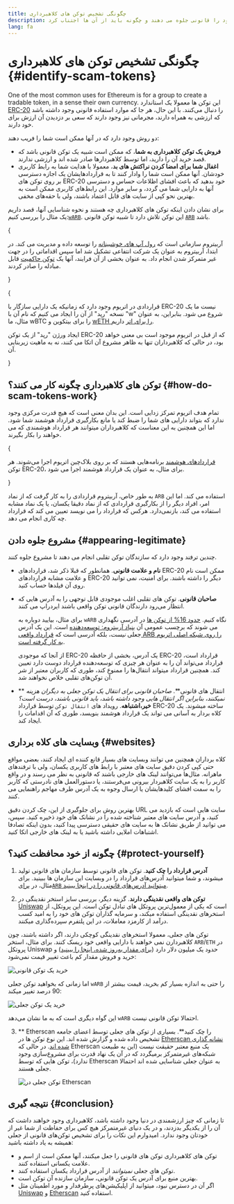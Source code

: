```yaml
---
title: چگونگی تشخیص توکن های کلاهبرداری
description: فهمیدن توکن های کلاهبرداری، آنها چگونه خود را قانونی جلوه می دهند و چگونه باید از آن ها اجتناب کرد.
lang: fa
---
```


# چگونگی تشخیص توکن های کلاهبرداری \{#identify-scam-tokens}

One of the most common uses for Ethereum is for a group to create a tradable token, in a sense their own currency. این توکن ها معمولا یک استاندارد [ERC-20](/developers/docs/standards/tokens/erc-20/) را دنبال می‌کنند. با این حال، هر جا که موارد استفاده قانونی وجود داشته باشد که ارزشی به همراه دارند، مجرمانی نیز وجود دارند که سعی بر دزدیدن آن ارزش برای خود دارند.

دو روش وجود دارد که در آنها ممکن است شما را فریب دهند:

- **فروش یک توکن کلاهبرداری به شما**، که ممکن است شبیه یک توکن قانونی باشد که قصد خرید آن را دارید، اما توسط کلاهبردارها صادر شده اند و ارزشی ندارند.
- **اغفال شما برای امضا کردن نراکتش های بد**، معمولا با هدایت شما به رابط کاربری خودشان. آنها ممکن است شما را وادار کنند تا به قراردادهایشان یک اجازه دسترسی بر روی توکن های ERC-20 خود بدهید که باعث افشای اظلاعات حساس و دسترسی آنها به دارایی شما می گردد، و سایر موارد. این رابط‌های کاربری ممکن است به بهترین نحو کپی از سایت های قابل اعتماد باشند،‌ ولی با حقه‌های مخفی.

برای نشان دادن اینکه توکن های کلاهبرداری چه هستند و نحوه شناسایی آنها، قصد داریم یک مثال را بررسی کنیم:[`wARB`](https://etherscan.io/token/0xb047c8032b99841713b8e3872f06cf32beb27b82). این توکن تلاش دارد تا شبیه توکن قانونی [`ARB`](https://etherscan.io/address/0xb50721bcf8d664c30412cfbc6cf7a15145234ad1) باشد.

{
<ExpandableCard
title="ARB چیست؟"
contentPreview=''>

آربیتروم سازمانی است که <a href="/developers/docs/scaling/optimistic-rollups/">رول آپ های خوشبینانه</a> را توسعه داده و مدیریت می کند. در ابتدا، آربیتروم به عنوان یک شرکت انتفاعی تشکیل شد اما سپس اقداماتی را در جهت غیر متمرکز شدن انجام داد. به عنوان بخشی از آن فرایند، آنها یک <a href="/dao/#token-based-membership">توکن حاکمیت</a> قابل مبادله را صادر کردند.

</ExpandableCard>
}

{
<ExpandableCard
title="چرا توکن های کلاهبرداری، wARB نامیده می شوند؟"
contentPreview=''>

قراردادی در اتریوم وجود دارد که زمانیکه یک دارایی سازگار با ERC-20 نیست ما یک نسخه "رپد" از آن را ایجاد می کنیم که نام آن با "w" شروع می شود. بنابراین، به عنوان مثال، ما wBTC را برای بیتکوین و <a href="https://cointelegraph.com/news/what-is-wrapped-ethereum-weth-and-how-does-it-work">wETH را برای اتر</a> داریم.

ایجاد ورژن "رپد" از یک توکن ERC-20 که از قبل در اتریوم موجود است بی معنی خواهد بود، در حالی که کلاهبرداران تنها به ظاهر مشروع آن اتکا می کنند، نه به ماهیت زیربنایی آن.

</ExpandableCard>
}

## توکن های کلاهبرداری چگونه کار می کنند؟ \{#how-do-scam-tokens-work}

تمام هدف اتریوم تمرکز زدایی است. این بدان معنی است که هیچ قدرت مرکزی وجود ندارد که بتواند دارایی های شما را ضبط کند یا مانع بکارگیری قرارداد هوشمند شما شود. اما این همچنین به این معناست که کلاهبرداران میتوانند هر قرارداد هوشمندی که می خواهند را بکار بگیرند.

{
<ExpandableCard
title="قراردادهای هوشمند چه هستند؟"
contentPreview=''>

<a href="/developers/docs/smart-contracts/">قراردادهای هوشمند</a> برنامه‌هایی هستند که بر روی بلاک‌چین اتریوم اجرا می‌شوند. هر توکن ERC-20، برای مثال، به عنوان یک قرارداد هوشمند اجرا می شود.

</ExpandableCard>
}

به طور خاص، آربیتروم قراردادی را به کار گرفت که از نماد `ARB` استفاده می کند. اما این امر، افراد دیگر را از بکارگیری قراردادی که از نماد دقیقا یکسان، یا یک نماد مشابه استفاده می کند، بازنمی‌دارد. هرکس که قرارداد را می نویسد تعیین می کند که قرارداد چه کاری انجام می دهد.

## مشروع جلوه دادن \{#appearing-legitimate}

چندین ترفند وجود دارد که سازندگان توکن تقلبی انجام می دهند تا مشروع جلوه کنند.

- **نام و علامت قانونی**. همانطور که قبلا ذکر شد، قراردادهای ERC-20 ممکن است نام و علامت مشابه قراردادهای ERC-20 دیگر را داشته باشند. برای امنیت، نمی توانید روی آن فیلدها حساب کنید.

- **صاحبان قانونی**. توکن های تقلبی اغلب موجودی قابل توجهی را به آدرس هایی که انتظار می‌رود دارندگان قانونی توکن واقعی باشند ایردراپ می کنند.

  برای مثال، بیایید دوباره به `wARB` نگاه کنیم. [حدود 16% از توکن ها](https://etherscan.io/token/0xb047c8032b99841713b8e3872f06cf32beb27b82?a=0x1c8db745abe3c8162119b9ef2c13864cd1fdd72f) در آدرسی نگهداری می شوند که برچسب عمومی آن [بنیاد آربیتروم: توسعه‌دهنده](https://etherscan.io/address/0x1c8db745abe3c8162119b9ef2c13864cd1fdd72f) است. این یک آدرس جعلی _نیست_، بلکه آدرسی است که [قرارداد واقعی ARB را روی شبکه اصلی اتریوم به کار گرفته است](https://etherscan.io/tx/0x242b50ab4fe9896cb0439cfe6e2321d23feede7eeceb31aa2dbb46fc06ed2670).

  از آنجا که موجودی ERC-20 یک آدرس، بخشی از حافظه ERC-20 قرارداد است، قرارداد می‌تواند آن را به عنوان هر چیزی که توسعه‌دهنده قرارداد دوست دارد تعیین کند. همچنین قرارداد میتواند انتقال‌ها را ممنوع کند، طوری که کاربران معتبر از شر آن توکن‌های تقلبی خلاص نخواهند شد.

- ** انتقال های قانونی**. _صاحبان قانونی برای انتقال یک توکن جعلی به دیگران هزینه نمیکنند، بنابراین اگر انتقال هایی وجود داشته باشد، باید قانونی باشند، درست است؟_ **خیر،اشتباهه**. رویداد های `انتقال توکن` توسط قرارداد ERC-20 ساخته میشوند. یک کلاه بردار به آسانی می تواند یک قرارداد هوشمند بنویسد، طوری که آن اقدامات را ایجاد کند.

## وبسایت های کلاه برداری \{#websites}

کلاه برداران همچنین می توانند وبسایت های بسیار قانع کننده ای ایجاد کنند، بعضی مواقع حتی کپی کردن دقیق سایت های معتبر با رابط های کاربری یکسان، ولی با ترفندهای ماهرانه. مثال‌ها می‌توانند لینک های خارجی باشند که قانونی به نظر می رسند و در واقع کاربر را به یک سایت کلاهبردار بیرونی می‌فرستند، یا دستورالعمل های نادرستی که کاربر را به سمت افشای کلیدهایشان یا ارسال وجوه به یک آدرس طرف مهاجم راهنمایی می کنند.

بهترین روش برای جلوگیری از این، چک کردن دقیق URL سایت هایی است که بازدید می کنید، و آدرس سایت های معتبر شناخته شده را در نشانک های خود ذخیره کنید. سپس، می توانید از طریق نشانک ها به سایت های حقیقی دسترسی پیدا کنید، بدون اینکه تصادفا اشتباهات املایی داشته باشید یا به لینک های خارجی اتکا کنید.

## چگونه از خود محافظت کنید؟ \{#protect-yourself}

1. **آدرس قرارداد را چک کنید**. توکن های قانونی توسط سازمان های قانونی تولید میشوند، و شما میتوانید آدرس‌های قرارداد را در وبسایت این سازمان ها ببینید. برای مثال، در [برای`ARB` میتوانید آدرس‌های قانونی را در اینجا ببینید](https://docs.arbitrum.foundation/deployment-addresses#token).

2. **توکن های واقعی نقدینگی دارند**. گزینه دیگر، بررسی سایز استخر نقدینگی در [Uniswap](https://uniswap.org/) است که یکی از معمول‌ترین پروتکل های تبادل توکن است. این پروتکل، از استخرهای نقدینگی استفاده میکند، و سرمایه گذاران توکن های خود را به امید کسب درآمد از کارمزد معاملات، در این پلتفرم سپرده‌گذاری میکنند.

توکن های جعلی، معمولا استخر‌های نقدینگی کوچکی دارند، اگر داشته باشند، چون کلاهبردارن نمی خواهند با دارایی واقعی خود ریسک کنند. برای مثال، استخر `ARB`/`ETH` در پروتکل Uniswap حدود یک میلیون دلار دارد ([برای مقدار به‌روز شده،‌ اینجا را ببینید](https://info.uniswap.org/#/pools/0x755e5a186f0469583bd2e80d1216e02ab88ec6ca)) و خرید و فروش مقدار کم باعث تغییر قیمت نمی‌شود:

![خرید یک توکن قانونی](./uniswap-real.png)

اما زمانی که بخواهید توکن جعلی `wARB` را حتی به اندازه بسیار کم بخرید، قیمت بیشتر از 90 درصد تغییر میکند:

![خرید یک توکن جعلی](./uniswap-scam.png)

این گواه دیگری است که به ما نشان می‌دهد `wARB` احتمالا توکن قانونی نیست.

3. ** Etherscan را چک کنید**. بسیاری از توکن های جعلی توسط اعضای جامعه تشخیص داده شده و گزارش شده اند. این نوع توکن ها در [Etherscan نشانه گذاری شده اند](https://info.etherscan.com/etherscan-token-reputation/). در حالی که Etherscan یک منبع معتبر حقیقت نیست (این به طبیعت شبکه‌های غیرمتمرکز برمیگردد که در آن یک نهاد قدرت برای مشروع‌سازی وجود ندارد)، توکن هایی که توسط Etherscan به عنوان جعلی شناسایی شده اند احتمالا جعلی هستند.

   ![توکن جعلی در Etherscan](./etherscan-scam.png)

## نتيجه گيری \{#conclusion}

تا زمانی که چیز ارزشمندی در دنیا وجود داشته باشد، کلاهبرداری وجود خواهند داشت که آن را از یکدیگر بدزدند، و در یک دنیای غیرمتمرکز هیچ کس برای حفاظت از شما غیر از خودتان وجود ندارد. امیدوارم این نکات را برای تشخیص توکن‌های قانونی از جعلی همیشه به یاد داشته باشید:

- توکن های کلاهبرداری توکن های قانونی را جعل میکنند، آنها ممکن است از اسم و علامت یکسانی استفاده کنند.
- توکن های جعلی _نمیتوانند_ از آدرس قرارداد یکسان استفاده کنند.
- بهترین منبع برای آدرس یک توکن قانونی، سازمان سازنده آن توکن است.
- اگر آن در دسترس نبود، میتوانید از اپلیکیشن‌های پرطرفدار و مورد اطمینان مثل [Uniswap](https://app.uniswap.org/#/swap) و [Etherscan](https://etherscan.io/) استفاده کنید.
